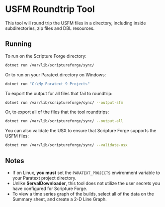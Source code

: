 # USFM Roundtrip Tool

This tool will round trip the USFM files in a directory, including inside subdirectories, zip files and DBL resources.

## Running

To run on the Scripture Forge directory:

```sh
dotnet run /var/lib/scriptureforge/sync/
```

Or to run on your Paratext directory on Windows:

```sh
dotnet run "C:\My Paratext 9 Projects"
```

To export the output for all files that fail to roundtrip:

```sh
dotnet run /var/lib/scriptureforge/sync/ --output-sfm
```

Or, to export all of the files that the tool roundtrips:

```sh
dotnet run /var/lib/scriptureforge/sync/ --output-all
```

You can also validate the USX to ensure that Scripture Forge supports the USFM files:

```sh
dotnet run /var/lib/scriptureforge/sync/ --validate-usx
```

## Notes

- If on Linux, **you must** set the `PARATEXT_PROJECTS` environment variable to your Paratext project directory.
- Unlike **ServalDownloader**, this tool does not utilize the user secrets you have configured for Scripture Forge.
- To view a time series graph of the builds, select all of the data on the Summary sheet, and create a 2-D Line Graph.
